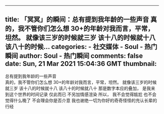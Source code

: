
---
title: 「冥冥」的瞬间：总有提到我年龄的一些声音
真的，我不管你们怎么想
30+的年龄对我而言，平常，坦然。
就像该三岁的时候就三岁
该十八的时候就十八
该八十的时候...
categories: 
    - 社交媒体
    - Soul - 热门瞬间
author: Soul - 热门瞬间
comments: false
date: Sun, 21 Mar 2021 15:04:36 GMT
thumbnail: 
---

<div>   
总有提到我年龄的一些声音<br>真的，我不管你们怎么想
30+的年龄对我而言，平常，坦然。
就像该三岁的时候就三岁
该十八的时候就十八
该八十的时候就八十
那是数字本应的叠加，
是我来到这个世界的时间记录
仅此而已
不另加情感渲染
所以，
我不会觉得尴尬
也不会觉得什么晚了
不会理会你是否介意
我也谢绝一切为你好的奇奇怪怪的充认长辈的行经  
</div>
            